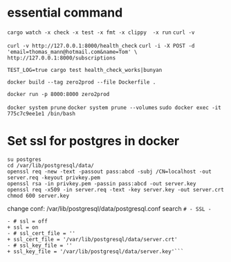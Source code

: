 # essential command

`cargo watch -x check -x test -x fmt -x clippy  -x run`
`curl -v`

`curl -v http://127.0.0.1:8000/health_check`
`curl -i -X POST -d 'email=thomas_mann@hotmail.com&name=Tom' \
http://127.0.0.1:8000/subscriptions`

`TEST_LOG=true cargo test health_check_works|bunyan`

`docker build --tag zero2prod --file Dockerfile .`

`docker run -p 8000:8000 zero2prod`

`docker system prune`
`docker system prune --volumes`
`sudo docker exec -it 775c7c9ee1e1 /bin/bash  `


# Set ssl for postgres in docker
```
su postgres
cd /var/lib/postgresql/data/
openssl req -new -text -passout pass:abcd -subj /CN=localhost -out server.req -keyout privkey.pem
openssl rsa -in privkey.pem -passin pass:abcd -out server.key
openssl req -x509 -in server.req -text -key server.key -out server.crt
chmod 600 server.key

```


change conf:
/var/lib/postgresql/data/postgresql.conf
search `# - SSL -`

```  # - SSL -
- # ssl = off
+ ssl = on
- # ssl_cert_file = ''
+ ssl_cert_file = '/var/lib/postgresql/data/server.crt'
- # ssl_key_file = ''
+ ssl_key_file = '/var/lib/postgresql/data/server.key'```
